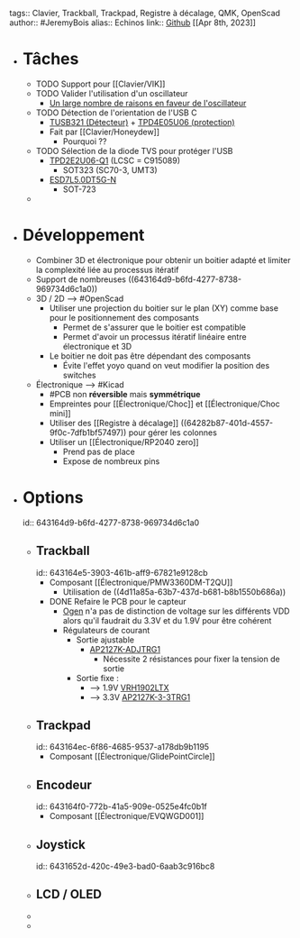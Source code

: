 tags:: Clavier, Trackball, Trackpad, Registre à décalage, QMK, OpenScad
author:: #JeremyBois 
alias:: Echinos
link:: [Github](https://github.com/JeremyBois/Echinos)
[[Apr 8th, 2023]]

- # Tâches
	- TODO Support pour [[Clavier/VIK]]
	- TODO Valider l'utilisation d'un oscillateur
		- [Un large nombre de raisons en faveur de l'oscillateur](https://www.sitime.com/top-8-reasons-use-oscillator-instead-crystal-resonator)
	- TODO Détection de l'orientation de l'USB C
		- [TUSB321 (Détecteur)](https://www.ti.com/lit/ds/symlink/tusb321.pdf) + [TPD4E05U06 (protection)](https://www.ti.com/lit/ds/symlink/tpd4e05u06.pdf)
		- Fait par [[Clavier/Honeydew]]
			- Pourquoi ??
	- TODO Sélection de la diode TVS pour protéger l'USB
		- [TPD2E2U06-Q1](https://www.ti.com/lit/ds/symlink/tpd2e2u06-q1.pdf) (LCSC = C915089)
			- SOT323 (SC70-3, UMT3)
		- [ESD7L5.0DT5G-N](https://datasheet.lcsc.com/lcsc/2306211546_BORN-ESD7L5-0DT5G-N_C6165124.pdf)
			- SOT-723
	-
- # Développement
	- Combiner 3D et électronique pour obtenir un boitier adapté et limiter la complexité liée au processus itératif
	- Support de nombreuses ((643164d9-b6fd-4277-8738-969734d6c1a0))
	- 3D / 2D --> #OpenScad
		- Utiliser une projection du boitier sur le plan (XY) comme base pour le positionnement des  composants
			- Permet de s'assurer que le boitier est compatible
			- Permet d'avoir un processus itératif linéaire entre électronique et 3D
		- Le boitier ne doit pas être dépendant des composants
			- Évite l'effet yoyo quand on veut modifier la position des switches
	- Électronique --> #Kicad
		- #PCB non **réversible** mais **symmétrique**
		- Empreintes pour [[Électronique/Choc]] et [[Électronique/Choc mini]]
		- Utiliser des [[Registre à décalage]] ((64282b87-401d-4557-9f0c-7dfb1bf57497)) pour gérer les colonnes
		- Utiliser un [[Électronique/RP2040 zero]]
			- Prend pas de place
			- Expose de nombreux pins
- # Options
  id:: 643164d9-b6fd-4277-8738-969734d6c1a0
	- ## Trackball
	  id:: 643164e5-3903-461b-aff9-67821e9128cb
		- Composant [[Électronique/PMW3360DM-T2QU]]
			- Utilisation de ((4d11a85a-63b7-437d-b681-b8b1550b686a))
		- DONE Refaire le PCB pour le capteur
			- [Ogen](https://github.com/JeremyBois/Ogen) n'a pas de distinction de voltage sur les différents VDD alors qu'il faudrait du 3.3V et du 1.9V pour être cohérent
			- Régulateurs de courant
				- Sortie ajustable
					- [AP2127K-ADJTRG1](https://www.lcsc.com/product-detail/Linear-Voltage-Regulators-LDO_Diodes-Incorporated-AP2127K-ADJTRG1_C96343.html)
						- Nécessite 2 résistances pour fixer la tension de sortie
				- Sortie fixe :
					- --> 1.9V [VRH1902LTX](https://www.lcsc.com/product-detail/Linear-Voltage-Regulators-LDO_AnaSem-VRH1902LTX_C697975.html)
					- --> 3.3V [AP2127K-3-3TRG1](https://www.lcsc.com/product-detail/Linear-Voltage-Regulators-LDO_Diodes-Incorporated-AP2127K-3-3TRG1_C156285.html)
	- ## Trackpad
	  id:: 643164ec-6f86-4685-9537-a178db9b1195
		- Composant [[Électronique/GlidePointCircle]]
	- ## Encodeur
	  id:: 643164f0-772b-41a5-909e-0525e4fc0b1f
		- Composant [[Électronique/EVQWGD001]]
	- ## Joystick
	  id:: 6431652d-420c-49e3-bad0-6aab3c916bc8
	- ## LCD / OLED
	-
	-